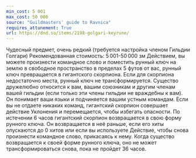 ```yaml
---
min_cost: 5 001
max_cost: 50 000
source: "Guildmasters' guide to Ravnica"
requires_attunement: True
url: https://dnd.su/items/2198-golgari-keyrune/
---
```


Чудесный предмет, очень редкий (требуется настройка членом Гильдии Голгари)
Рекомендованная стоимость: 5 001-50 000 зм
Действием, вы можете произнести командное слово и поместить рунный ключ на землю в свободное пространство в пределах 5 футов от вас, рунный ключ превращается в гигантского скорпиона. Если для скорпиона недостаточно места, рунный ключ не трансформируется.
Существо дружелюбно относится к вам, вашим союзникам и другим членам вашей гильдии (если только эти члены гильдии не враждебны к вам). Он понимает ваши языки и подчиняется вашим устным командам. Если вы не отдаете никаких команд, гигантский скорпион совершает действие Уклонения и перемещается, чтобы избегать опасности.
По истечении 6 часов гигантский скорпион возвращается в свою форму рунного ключа. Он возвращается в неё раньше, если его хиты опускаются до 0 хитов или если вы используете Действие, чтобы снова произнести командное слово, прикасаясь к нему. Когда существо возвращается к своей форме рунного ключа, оно не может трансформироваться снова, пока не пройдет 36 часов.